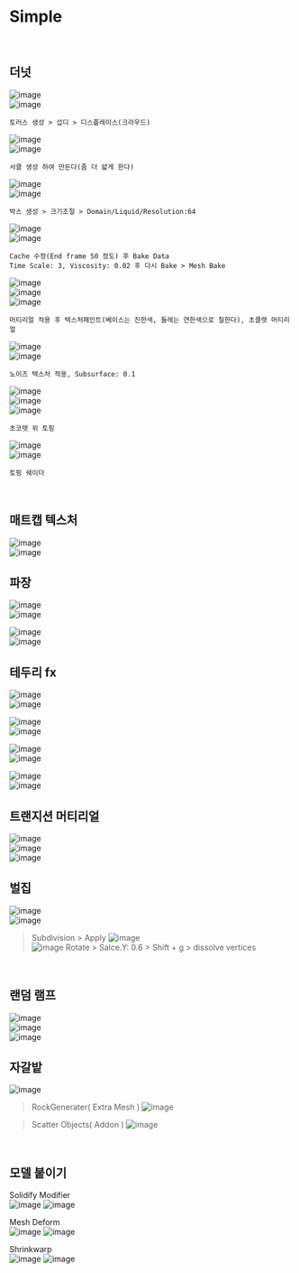Simple
============
<br>

더넛
------
![image](https://user-images.githubusercontent.com/30430227/125928018-7e0a5538-916b-4ab4-a2bf-483746cf355c.png)  
![image](https://user-images.githubusercontent.com/30430227/125928832-e59f9ed2-258e-4a0c-a624-5137a0a59d12.png)
```
토러스 생성 > 섭디 > 디스플레이스(크라우드) 
```

![image](https://user-images.githubusercontent.com/30430227/125928199-1f7e0de3-bbed-4afd-a024-64dbb293f22e.png)  
![image](https://user-images.githubusercontent.com/30430227/125928879-22360def-5a84-4d11-a5e3-b73ccbc83d64.png)
```
서클 생성 하여 만든다(좀 더 얇게 한다)
```

![image](https://user-images.githubusercontent.com/30430227/125928647-3d7a46ac-8c87-4e6b-aee8-0834d447bc47.png)  
![image](https://user-images.githubusercontent.com/30430227/125928458-4b082b15-c33f-4a2e-aed3-059d472767c7.png)
```
박스 생성 > 크기조절 > Domain/Liquid/Resolution:64
```

![image](https://user-images.githubusercontent.com/30430227/125929149-94d5a504-8a0f-4798-a608-1c129005177c.png)  
![image](https://user-images.githubusercontent.com/30430227/125931364-f9c31c89-2acf-47c8-a3f6-e992d2088671.png)
```
Cache 수정(End frame 50 정도) 후 Bake Data
Time Scale: 3, Viscosity: 0.02 후 다시 Bake > Mesh Bake
```

![image](https://user-images.githubusercontent.com/30430227/125931471-14071ba5-8273-43e5-b4b1-1d026baab126.png)  
![image](https://user-images.githubusercontent.com/30430227/125932464-8de20269-0c88-45ca-bc6c-ed2d8adc4cc8.png)  
![image](https://user-images.githubusercontent.com/30430227/125932647-f12bea81-2178-4b26-933c-2522c66e8617.png)
```
머티리얼 적용 후 텍스처페인트(베이스는 진한색, 둘레는 연한색으로 칠한다), 초콜렛 머티리얼
```

![image](https://user-images.githubusercontent.com/30430227/125937441-ba575edd-279e-4ee0-8e41-6a3ce0a13c5d.png)  
![image](https://user-images.githubusercontent.com/30430227/125937396-9b203065-3408-4230-8637-8e23b8a48272.png)
```
노이즈 텍스처 적용, Subsurface: 0.1
```

![image](https://user-images.githubusercontent.com/30430227/125938724-39cb020c-3151-41c7-b837-4354e17fd3ef.png)  
![image](https://user-images.githubusercontent.com/30430227/125938684-39a22af5-d57f-4146-8382-9b67d367dd94.png)  
![image](https://user-images.githubusercontent.com/30430227/125938584-5ff2e01d-4513-443c-bc77-4efca1772f00.png)
```
초코렛 위 토핑
```

![image](https://user-images.githubusercontent.com/30430227/125939059-9a7819e7-2190-4968-be9a-7978d6769952.png)  
![image](https://user-images.githubusercontent.com/30430227/125939027-51bb5968-f78f-41e2-afb5-e57c95dd021e.png)
```
토핑 쉐이더
```
<br>

매트캡 텍스처
--------------
![image](https://user-images.githubusercontent.com/30430227/126565534-b2f56521-6dc8-4348-8475-ed972d105bde.png)  
![image](https://user-images.githubusercontent.com/30430227/126565564-a5268ff1-edff-42cc-8bd7-c9ba94165921.png)
<br>

 파장
----------
![image](https://user-images.githubusercontent.com/30430227/126566480-f9d455b1-814c-463e-b0b3-cb3bc4ad89ad.png)  
![image](https://user-images.githubusercontent.com/30430227/126566506-e8a60c61-f44c-4e2c-be60-8d088dc26477.png)

![image](https://user-images.githubusercontent.com/30430227/126566861-852d5892-1e24-4580-b93e-0ebc883bbfa8.png)  
![image](https://user-images.githubusercontent.com/30430227/126566907-e11e07cb-d248-4701-b715-b866c792793f.png)
<br>

테두리 fx
------------
![image](https://user-images.githubusercontent.com/30430227/126567150-e6019576-b27f-4ec9-8c14-02ac300b7922.png)  
![image](https://user-images.githubusercontent.com/30430227/126567394-32dcb413-e778-46ab-99b1-9cb04337b2ae.png)

![image](https://user-images.githubusercontent.com/30430227/126567557-b8ceecc5-4faa-457e-9f13-981c8c788082.png)  
![image](https://user-images.githubusercontent.com/30430227/126567591-7b60285a-4246-443b-808c-147799b6a798.png)

![image](https://user-images.githubusercontent.com/30430227/126567816-c6868670-9a54-4ea7-ba2e-d3a04f58f8f4.png)  
![image](https://user-images.githubusercontent.com/30430227/126567835-69dde0ea-4d5a-4db4-8ab4-1ef6d90036fc.png)

![image](https://user-images.githubusercontent.com/30430227/126567987-b1ed5130-65dc-4aed-b804-62cf317c547c.png)  
![image](https://user-images.githubusercontent.com/30430227/126568119-a1552cb9-1264-4cee-ab95-efaf9c65848d.png)
<br>

트랜지션 머티리얼
-----------------
![image](https://user-images.githubusercontent.com/30430227/126727343-d217ff58-691a-4293-af27-36a54c917f94.png)  
![image](https://user-images.githubusercontent.com/30430227/126727384-f48e9916-3406-4b72-b32d-d5fb94bb4d54.png)  
![image](https://user-images.githubusercontent.com/30430227/126727403-74b4e41b-1dbe-46f9-bc5e-e4ff26c6e509.png)
<br>

벌집
-----
![image](https://user-images.githubusercontent.com/30430227/128960006-993f4c13-b2cc-428b-be4c-f7e81bfbe45f.png)  
![image](https://user-images.githubusercontent.com/30430227/128960053-9d6bab52-0144-49d9-a4bb-32781cdf1247.png)
> Subdivision > Apply
![image](https://user-images.githubusercontent.com/30430227/128960141-27b3310b-d793-4333-b9f0-eec53762901d.png)  
![image](https://user-images.githubusercontent.com/30430227/128960241-0c56a964-54f7-445f-84ce-5b7c2f7722dc.png)
> Rotate > Salce.Y: 0.6 > Shift + g > dissolve vertices
<br>

랜덤 램프
------------
![image](https://user-images.githubusercontent.com/30430227/121127701-23a1f200-c865-11eb-8cba-0c5999650bbd.png)  
![image](https://user-images.githubusercontent.com/30430227/121127804-4d5b1900-c865-11eb-9f31-89e6e0b12432.png)  
![image](https://user-images.githubusercontent.com/30430227/121127744-34eafe80-c865-11eb-9b6c-2093d1e03869.png)
<br>

자갈밭
----------
![image](https://user-images.githubusercontent.com/30430227/128436677-8f619010-d6c3-46d1-814f-16973c335239.png)

> RockGenerater( Extra Mesh )
![image](https://user-images.githubusercontent.com/30430227/128436703-344d8071-023b-4b61-9279-2876c140ebea.png)

> Scatter Objects( Addon )
![image](https://user-images.githubusercontent.com/30430227/128436771-b18b83d7-e640-4868-a837-92f226d64856.png)

<br>

모델 붙이기
-----------
Solidify Modifier  
![image](https://user-images.githubusercontent.com/30430227/131121994-08c91f70-7815-42d9-a73b-a716c4c9a958.png)
![image](https://user-images.githubusercontent.com/30430227/131122038-a009529b-f7a2-4f77-adee-fb417d4717d0.png)

Mesh Deform  
![image](https://user-images.githubusercontent.com/30430227/131122151-cd6cd192-b0f7-4ec2-aa5f-8e42058e5800.png)
![image](https://user-images.githubusercontent.com/30430227/131122177-5ff30cbb-8f71-4eda-974a-b43d22e903a1.png)

Shrinkwarp  
![image](https://user-images.githubusercontent.com/30430227/131122526-a7f78dc9-47c5-457d-8d5e-817d694560d1.png)
![image](https://user-images.githubusercontent.com/30430227/131122502-34a59c1b-7793-43d7-9d21-cdb5f7f5c76b.png)

